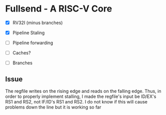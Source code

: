 # Fullsend - A RISC-V Core


- [x] RV32I (minus branches)
- [x] Pipeline Staling
- [ ] Pipeline forwarding
- [ ] Caches?
- [ ] Branches


## Issue
The regfile writes on the rising edge and reads on the falling edge. Thus, in order to properly implement stalling, I made the regfile's input be ID/EX's RS1 and RS2, not IF/ID's RS1 and RS2. I do not know if this will cause problems down the line but it is working so far
